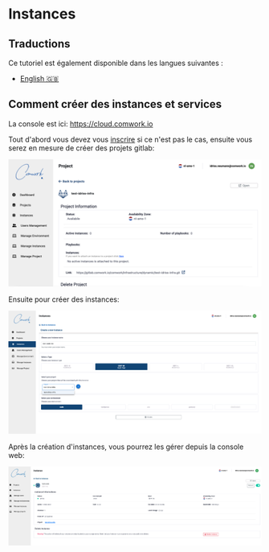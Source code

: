 # Instances

## Traductions

Ce tutoriel est également disponible dans les langues suivantes :
* [English 🇬🇧](../../../../../tutorials/console/public/instances.md)

## Comment créer des instances et services

La console est ici: https://cloud.comwork.io

Tout d'abord vous devez vous [inscrire](../../../../../subscription.md) si ce n'est pas le cas,  ensuite vous serez en mesure de créer des projets gitlab:

![project](../../../../../img/project.png)

Ensuite pour créer des instances:

![create_instance](../../../../../img/create_instance.png)

Après la création d'instances, vous pourrez les gérer depuis la console web:

![instance](../../../../../img/instance.png)
